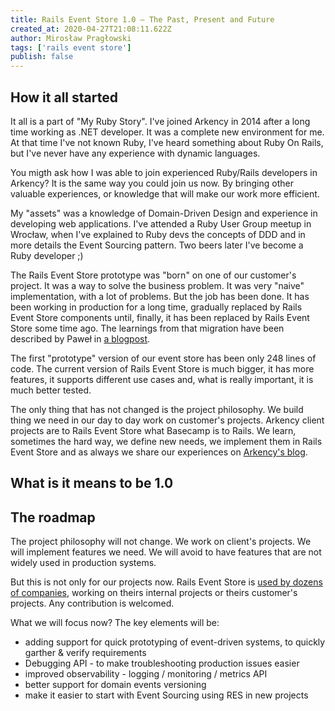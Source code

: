 ```yaml
---
title: Rails Event Store 1.0 — The Past, Present and Future
created_at: 2020-04-27T21:08:11.622Z
author: Mirosław Pragłowski
tags: ['rails event store']
publish: false
---
```


## How it all started

It all is a part of "My Ruby Story". I've joined Arkency in 2014 after a long time working as .NET developer.
It was a complete new environment for me. At that time I've not known Ruby, I've heard something about Ruby On Rails,
but I've never have any experience with dynamic languages.

You migth ask how I was able to join experienced Ruby/Rails developers in Arkency?
It is the same way you could join us now. By bringing other valuable experiences,
or knowledge that will make our work more efficient.

My "assets" was a knowledge of Domain-Driven Design and experience in developing web applications.
I've attended a Ruby User Group meetup in Wrocław, when I've explained to Ruby devs the concepts
of DDD and in more details the Event Sourcing pattern. Two beers later I've become a Ruby developer ;)


The Rails Event Store prototype was "born" on one of our customer's project. It was a way to solve the
business problem. It was very "naive" implementation, with a lot of problems. But the job has been done.
It has been working in production for a long time, gradually replaced by Rails Event Store components until,
finally, it has been replaced by Rails Event Store some time ago. The learnings from that migration have been
described by Paweł in [a blogpost](https://blog.arkency.com/how-to-migrate-large-database-tables-without-a-headache/).


The first "prototype" version of our event store has been only 248 lines of code.
The current version of Rails Event Store is much bigger, it has more features, it supports different
use cases and, what is really important, it is much better tested.


The only thing that has not changed is the project philosophy. We build thing we need in our day to day work
on customer's projects. Arkency client projects are to Rails Event Store what Basecamp is to Rails.
We learn, sometimes the hard way, we define new needs, we implement them in Rails Event Store and
as always we share our experiences on [Arkency's blog](https://blog.arkency.com/tags/rails-event-store/).


## What is it means to be 1.0



## The roadmap

The project philosophy will not change. We work on client's projects. We will implement features we need.
We will avoid to have features that are not widely used in production systems.

But this is not only for our projects now. Rails Event Store is [used by dozens of companies](https://railseventstore.org/),
working on theirs internal projects or theirs customer's projects. Any contribution is welcomed.


What we will focus now? The key elements will be:

* adding support for quick prototyping of event-driven systems, to quickly garther & verify requirements
* Debugging API - to make troubleshooting production issues easier
* improved observability - logging / monitoring / metrics API
* better support for domain events versioning
* make it easier to start with Event Sourcing using RES in new projects
